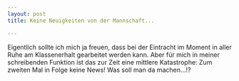 ```yaml
---
layout: post
title: Keine Neuigkeiten von der Mannschaft...

---
```


Eigentlich sollte ich mich ja freuen, dass bei der Eintracht im Moment in aller Ruhe am Klassenerhalt gearbeitet werden kann. Aber für mich in meiner schreibenden Funktion ist das zur Zeit eine mittlere Katastrophe: Zum zweiten Mal in Folge keine News! Was soll man da machen...!?


